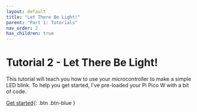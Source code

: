 ```yaml
---
layout: default
title: "Let There Be Light!"
parent: "Part 1: Tutorials"
nav_order: 2
has_children: true
---
```


# Tutorial 2 - Let There Be Light!

This tutorial will teach you how to use your microcontroller to make a simple LED blink. To help you get started, I've pre-loaded your Pi Pico W with a bit of code.

[Get started](part-1){: .btn .btn-blue }

